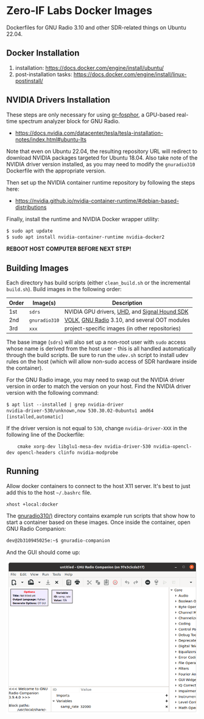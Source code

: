 # Zero-IF Labs Docker Images

Dockerfiles for GNU Radio 3.10 and other SDR-related things on Ubuntu 22.04.

## Docker Installation

1. installation: https://docs.docker.com/engine/install/ubuntu/
2. post-installation tasks: https://docs.docker.com/engine/install/linux-postinstall/

## NVIDIA Drivers Installation

These steps are only necessary for using [gr-fosphor](https://gitea.osmocom.org/sdr/gr-fosphor), a GPU-based real-time spectrum analyzer block for GNU Radio.

* https://docs.nvidia.com/datacenter/tesla/tesla-installation-notes/index.html#ubuntu-lts

Note that even on Ubuntu 22.04, the resulting repository URL will redirect to download NVIDIA packages targeted for Ubuntu 18.04. Also take note of the NVIDIA driver version installed, as you may need to modify the `gnuradio310` Dockerfile with the appropriate version.

Then set up the NVIDIA container runtime repository by following the steps here:

* https://nvidia.github.io/nvidia-container-runtime/#debian-based-distributions

Finally, install the runtime and NVIDIA Docker wrapper utility:

```bash
$ sudo apt update
$ sudo apt install nvidia-container-runtime nvidia-docker2
```

**REBOOT HOST COMPUTER BEFORE NEXT STEP!**

## Building Images

Each directory has build scripts (either `clean_build.sh` or the incremental `build.sh`). Build images in the following order:

Order | Image(s) | Description
----- | -------- | -----------
1st | `sdrs` | NVIDIA GPU drivers, [UHD](https://github.com/EttusResearch/uhd), and [Signal Hound SDK](https://signalhound.com/software/signal-hound-software-development-kit-sdk/)
2nd | `gnuradio310` | [VOLK](https://github.com/gnuradio/volk), [GNU Radio](https://github.com/gnuradio/gnuradio) 3.10, and several OOT modules
3rd | `xxx` | project-specific images (in other repositories)

The base image (`sdrs`) will also set up a non-root user with `sudo` access whose name is derived from the host user - this is all handled automatically through the build scripts. Be sure to run the `udev.sh` script to install udev rules on the host (which will allow non-sudo access of SDR hardware inside the container).

For the GNU Radio image, you may need to swap out the NVIDIA driver version in order to match the version on your host. Find the NVIDIA driver version with the following command:

```
$ apt list --installed | grep nvidia-driver
nvidia-driver-530/unknown,now 530.30.02-0ubuntu1 amd64 [installed,automatic]
```

If the driver version is not equal to `530`, change `nvidia-driver-XXX` in the following line of the Dockerfile:

```
    cmake xorg-dev libglu1-mesa-dev nvidia-driver-530 nvidia-opencl-dev opencl-headers clinfo nvidia-modprobe
```

## Running

Allow docker containers to connect to the host X11 server. It's best to just add this to the host `~/.bashrc` file.
```
xhost +local:docker
```

The [gnuradio310/)](gnuradio310/) directory contains example run scripts that show how to start a container based on these images. Once inside the container, open GNU Radio Companion:

```bash
dev@2b310945025e:~$ gnuradio-companion
```

And the GUI should come up:

![GNU Radio Companion running inside Docker container](screenshot.png)

